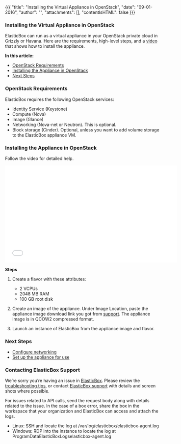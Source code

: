 {{{
"title": "Installing the Virtual Appliance in OpenStack",
"date": "09-01-2016",
"author": "",
"attachments": [],
"contentIsHTML": false
}}}

### Installing the Virtual Appliance in OpenStack
ElasticBox can run as a virtual appliance in your OpenStack private cloud in Grizzly or Havana. Here are the requirements, high-level steps, and a [video](../ElasticBox/appliance-openstack.md) that shows how to install the appliance.

**In this article:**
* [OpenStack Requirements](../ElasticBox/appliance-openstack.md)
* [Installing the Appliance in OpenStack](../ElasticBox/appliance-openstack.md/)
* [Next Steps](../ElasticBox/appliance-openstack.md)

### OpenStack Requirements
ElasticBox requires the following OpenStack services:
* Identity Service (Keystone)
* Compute (Nova)
* Image (Glance)
* Networking (Nova-net or Neutron). This is optional.
* Block storage (Cinder). Optional, unless you want to add volume storage to the ElasticBox appliance VM.

### Installing the Appliance in OpenStack
Follow the video for detailed help.
<iframe src="//player.vimeo.com/video/121204949" width="561" height="316" frameborder="0" webkitallowfullscreen="" mozallowfullscreen="" allowfullscreen=""></iframe>

**Steps**
1. Create a flavor with these attributes:
   * 2 VCPUs
   * 2048 MB RAM
   * 100 GB root disk

2. Create an image of the appliance. Under Image Location, paste the appliance image download link you got from  [support](mailto:support@elasticbox.com). The appliance image is in QCOW2 compressed format.
3. Launch an instance of ElasticBox from the appliance image and flavor.

### Next Steps
* [Configure networking](../ElasticBox/appliance-networking.md)
* [Set up the appliance for use](../ElasticBox/appliance-initialsetup.md)

### Contacting ElasticBox Support
We’re sorry you’re having an issue in [ElasticBox](//www.ctl.io/elasticbox/). Please review the [troubleshooting tips](./troubleshooting-tips.md), or contact [ElasticBox support](mailto:support@elasticbox.com) with details and screen shots where possible.

For issues related to API calls, send the request body along with details related to the issue. In the case of a box error, share the box in the workspace that your organization and ElasticBox can access and attach the logs.
* Linux: SSH and locate the log at /var/log/elasticbox/elasticbox-agent.log
* Windows: RDP into the instance to locate the log at ProgramDataElasticBoxLogselasticbox-agent.log
